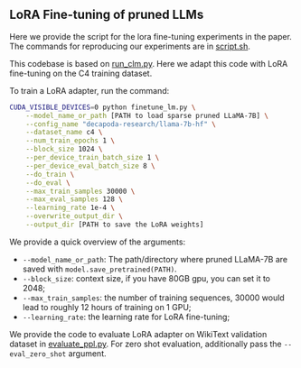 ## LoRA Fine-tuning of pruned LLMs
Here we provide the script for the lora fine-tuning experiments in the paper. The commands for reproducing our experiments are in [script.sh](script.sh).

This codebase is based on [run_clm.py](https://github.com/huggingface/transformers/tree/main/examples/pytorch/language-modeling#gpt-2gpt-and-causal-language-modeling). Here we adapt this code with LoRA fine-tuning on the C4 training dataset.

To train a LoRA adapter, run the command:
```sh
CUDA_VISIBLE_DEVICES=0 python finetune_lm.py \
    --model_name_or_path [PATH to load sparse pruned LLaMA-7B] \
    --config_name "decapoda-research/llama-7b-hf" \
    --dataset_name c4 \
    --num_train_epochs 1 \
    --block_size 1024 \
    --per_device_train_batch_size 1 \
    --per_device_eval_batch_size 8 \
    --do_train \
    --do_eval \
    --max_train_samples 30000 \
    --max_eval_samples 128 \
    --learning_rate 1e-4 \
    --overwrite_output_dir \
    --output_dir [PATH to save the LoRA weights]
```
We provide a quick overview of the arguments:  
- `--model_name_or_path`: The path/directory where pruned LLaMA-7B are saved with `model.save_pretrained(PATH)`.
- `--block_size`: context size, if you have 80GB gpu, you can set it to 2048;
- `--max_train_samples`: the number of training sequences, 30000 would lead to roughly 12 hours of training on 1 GPU;
- `--learning_rate`: the learning rate for LoRA fine-tuning;

We provide the code to evaluate LoRA adapter on WikiText validation dataset in [evaluate_ppl.py](evaluate_ppl.py). For zero shot evaluation, additionally pass the `--eval_zero_shot` argument.